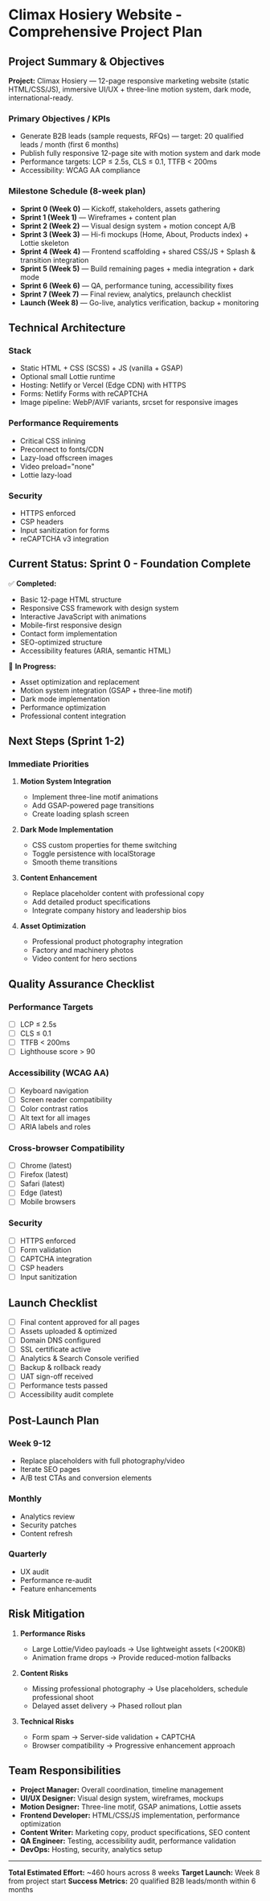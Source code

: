 # Climax Hosiery Website - Comprehensive Project Plan

## Project Summary & Objectives

**Project:** Climax Hosiery — 12-page responsive marketing website (static HTML/CSS/JS), immersive UI/UX + three-line motion system, dark mode, international-ready.

### Primary Objectives / KPIs
- Generate B2B leads (sample requests, RFQs) — target: 20 qualified leads / month (first 6 months)
- Publish fully responsive 12-page site with motion system and dark mode
- Performance targets: LCP ≤ 2.5s, CLS ≤ 0.1, TTFB < 200ms
- Accessibility: WCAG AA compliance

### Milestone Schedule (8-week plan)
- **Sprint 0 (Week 0)** — Kickoff, stakeholders, assets gathering
- **Sprint 1 (Week 1)** — Wireframes + content plan
- **Sprint 2 (Week 2)** — Visual design system + motion concept A/B
- **Sprint 3 (Week 3)** — Hi-fi mockups (Home, About, Products index) + Lottie skeleton
- **Sprint 4 (Week 4)** — Frontend scaffolding + shared CSS/JS + Splash & transition integration
- **Sprint 5 (Week 5)** — Build remaining pages + media integration + dark mode
- **Sprint 6 (Week 6)** — QA, performance tuning, accessibility fixes
- **Sprint 7 (Week 7)** — Final review, analytics, prelaunch checklist
- **Launch (Week 8)** — Go-live, analytics verification, backup + monitoring

## Technical Architecture

### Stack
- Static HTML + CSS (SCSS) + JS (vanilla + GSAP)
- Optional small Lottie runtime
- Hosting: Netlify or Vercel (Edge CDN) with HTTPS
- Forms: Netlify Forms with reCAPTCHA
- Image pipeline: WebP/AVIF variants, srcset for responsive images

### Performance Requirements
- Critical CSS inlining
- Preconnect to fonts/CDN
- Lazy-load offscreen images
- Video preload="none"
- Lottie lazy-load

### Security
- HTTPS enforced
- CSP headers
- Input sanitization for forms
- reCAPTCHA v3 integration

## Current Status: Sprint 0 - Foundation Complete

✅ **Completed:**
- Basic 12-page HTML structure
- Responsive CSS framework with design system
- Interactive JavaScript with animations
- Mobile-first responsive design
- Contact form implementation
- SEO-optimized structure
- Accessibility features (ARIA, semantic HTML)

🔄 **In Progress:**
- Asset optimization and replacement
- Motion system integration (GSAP + three-line motif)
- Dark mode implementation
- Performance optimization
- Professional content integration

## Next Steps (Sprint 1-2)

### Immediate Priorities
1. **Motion System Integration**
   - Implement three-line motif animations
   - Add GSAP-powered page transitions
   - Create loading splash screen

2. **Dark Mode Implementation**
   - CSS custom properties for theme switching
   - Toggle persistence with localStorage
   - Smooth theme transitions

3. **Content Enhancement**
   - Replace placeholder content with professional copy
   - Add detailed product specifications
   - Integrate company history and leadership bios

4. **Asset Optimization**
   - Professional product photography integration
   - Factory and machinery photos
   - Video content for hero sections

## Quality Assurance Checklist

### Performance Targets
- [ ] LCP ≤ 2.5s
- [ ] CLS ≤ 0.1
- [ ] TTFB < 200ms
- [ ] Lighthouse score > 90

### Accessibility (WCAG AA)
- [ ] Keyboard navigation
- [ ] Screen reader compatibility
- [ ] Color contrast ratios
- [ ] Alt text for all images
- [ ] ARIA labels and roles

### Cross-browser Compatibility
- [ ] Chrome (latest)
- [ ] Firefox (latest)
- [ ] Safari (latest)
- [ ] Edge (latest)
- [ ] Mobile browsers

### Security
- [ ] HTTPS enforced
- [ ] Form validation
- [ ] CAPTCHA integration
- [ ] CSP headers
- [ ] Input sanitization

## Launch Checklist

- [ ] Final content approved for all pages
- [ ] Assets uploaded & optimized
- [ ] Domain DNS configured
- [ ] SSL certificate active
- [ ] Analytics & Search Console verified
- [ ] Backup & rollback ready
- [ ] UAT sign-off received
- [ ] Performance tests passed
- [ ] Accessibility audit complete

## Post-Launch Plan

### Week 9-12
- Replace placeholders with full photography/video
- Iterate SEO pages
- A/B test CTAs and conversion elements

### Monthly
- Analytics review
- Security patches
- Content refresh

### Quarterly
- UX audit
- Performance re-audit
- Feature enhancements

## Risk Mitigation

1. **Performance Risks**
   - Large Lottie/Video payloads → Use lightweight assets (<200KB)
   - Animation frame drops → Provide reduced-motion fallbacks

2. **Content Risks**
   - Missing professional photography → Use placeholders, schedule professional shoot
   - Delayed asset delivery → Phased rollout plan

3. **Technical Risks**
   - Form spam → Server-side validation + CAPTCHA
   - Browser compatibility → Progressive enhancement approach

## Team Responsibilities

- **Project Manager:** Overall coordination, timeline management
- **UI/UX Designer:** Visual design system, wireframes, mockups
- **Motion Designer:** Three-line motif, GSAP animations, Lottie assets
- **Frontend Developer:** HTML/CSS/JS implementation, performance optimization
- **Content Writer:** Marketing copy, product specifications, SEO content
- **QA Engineer:** Testing, accessibility audit, performance validation
- **DevOps:** Hosting, security, analytics setup

---

**Total Estimated Effort:** ~460 hours across 8 weeks
**Target Launch:** Week 8 from project start
**Success Metrics:** 20 qualified B2B leads/month within 6 months